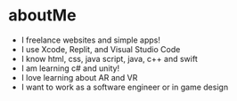 # aboutMe
- I freelance websites and simple apps!
- I use Xcode, Replit, and Visual Studio Code
- I know html, css, java script, java, c++ and swift
- I am learning c# and unity!
- I love learning about AR and VR
- I want to work as a software engineer or in game design
